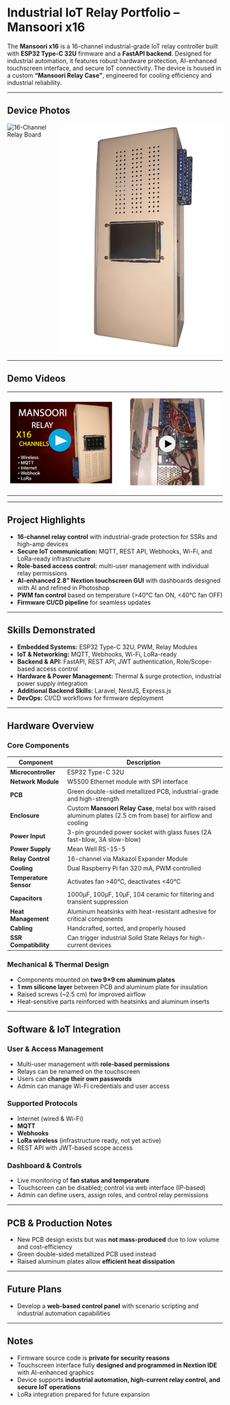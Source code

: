 # Industrial IoT Relay Portfolio – Mansoori x16

The **Mansoori x16** is a 16-channel industrial-grade IoT relay controller built with **ESP32 Type-C 32U** firmware and a **FastAPI backend**. Designed for industrial automation, it features robust hardware protection, AI-enhanced touchscreen interface, and secure IoT connectivity. The device is housed in a custom **“Mansoori Relay Case”**, engineered for cooling efficiency and industrial reliability.

---

## Device Photos
<div style="display: flex; gap: 10px;">
  <img src="docs/relay-x16.png" alt="16-Channel Relay Board" width="380"/>
  <img src="docs/mansoori-relay-case.png" alt="Mansoori Relay Case" width="380"/>
</div>

---

## Demo Videos
<table>
  <tr>
    <td>
      <a href="https://drive.google.com/file/d/1MGCB0fB2KWl_RKL3cDo0bGKrn-c_zvfe/view?usp=sharing" target="_blank" rel="noopener noreferrer">
        <img src="docs/case-thumbnail.png" alt="Case Demo Thumbnail" width="350"/>
      </a>
    </td>
    <td>
      <a href="https://drive.google.com/file/d/17JpMd7C1Y9j4aAa2YxCbYHXK-l0a70tc/view?usp=sharing" target="_blank" rel="noopener noreferrer">
        <img src="docs/Hardware-thumbnail.png" alt="Hardware Demo Thumbnail" width="350"/>
      </a>
    </td>
  </tr>
</table>

---

## Project Highlights
- **16-channel relay control** with industrial-grade protection for SSRs and high-amp devices  
- **Secure IoT communication:** MQTT, REST API, Webhooks, Wi-Fi, and LoRa-ready infrastructure  
- **Role-based access control:** multi-user management with individual relay permissions  
- **AI-enhanced 2.8” Nextion touchscreen GUI** with dashboards designed with AI and refined in Photoshop  
- **PWM fan control** based on temperature (>40°C fan ON, <40°C fan OFF)  
- **Firmware CI/CD pipeline** for seamless updates  

---

## Skills Demonstrated
- **Embedded Systems:** ESP32 Type-C 32U, PWM, Relay Modules  
- **IoT & Networking:** MQTT, Webhooks, Wi-Fi, LoRa-ready  
- **Backend & API:** FastAPI, REST API, JWT authentication, Role/Scope-based access control  
- **Hardware & Power Management:** Thermal & surge protection, industrial power supply integration  
- **Additional Backend Skills:** Laravel, NestJS, Express.js  
- **DevOps:** CI/CD workflows for firmware deployment  

---

## Hardware Overview

### Core Components

| Component | Description |
|-----------|-------------|
| **Microcontroller** | ESP32 Type-C 32U |
| **Network Module** | W5500 Ethernet module with SPI interface |
| **PCB** | Green double-sided metallized PCB, industrial-grade and high-strength |
| **Enclosure** | Custom **Mansoori Relay Case**, metal box with raised aluminum plates (2.5 cm from base) for airflow and cooling |
| **Power Input** | 3-pin grounded power socket with glass fuses (2A fast-blow, 3A slow-blow) |
| **Power Supply** | Mean Well RS-15-5 |
| **Relay Control** | 16-channel via Makazol Expander Module |
| **Cooling** | Dual Raspberry Pi fan 320 mA, PWM controlled |
| **Temperature Sensor** | Activates fan >40°C, deactivates <40°C |
| **Capacitors** | 1000µF, 100µF, 10µF, 104 ceramic for filtering and transient suppression |
| **Heat Management** | Aluminum heatsinks with heat-resistant adhesive for critical components |
| **Cabling** | Handcrafted, sorted, and properly housed |
| **SSR Compatibility** | Can trigger industrial Solid State Relays for high-current devices |

### Mechanical & Thermal Design
- Components mounted on **two 9×9 cm aluminum plates**  
- **1 mm silicone layer** between PCB and aluminum plate for insulation  
- Raised screws (~2.5 cm) for improved airflow  
- Heat-sensitive parts reinforced with heatsinks and aluminum inserts  

---

## Software & IoT Integration

### User & Access Management
- Multi-user management with **role-based permissions**  
- Relays can be renamed on the touchscreen  
- Users can **change their own passwords**  
- Admin can manage Wi-Fi credentials and user access  

### Supported Protocols
- Internet (wired & Wi-Fi)  
- **MQTT**  
- **Webhooks**  
- **LoRa wireless** (infrastructure ready, not yet active)  
- REST API with JWT-based scope access  

### Dashboard & Controls
- Live monitoring of **fan status and temperature**  
- Touchscreen can be disabled; control via web interface (IP-based)  
- Admin can define users, assign roles, and control relay permissions  

---

## PCB & Production Notes
- New PCB design exists but was **not mass-produced** due to low volume and cost-efficiency  
- Green double-sided metallized PCB used instead  
- Raised aluminum plates allow **efficient heat dissipation**  

---

## Future Plans
- Develop a **web-based control panel** with scenario scripting and industrial automation capabilities  

---

## Notes
- Firmware source code is **private for security reasons**  
- Touchscreen interface fully **designed and programmed in Nextion IDE** with AI-enhanced graphics  
- Device supports **industrial automation, high-current relay control, and secure IoT operations**  
- LoRa integration prepared for future expansion  
